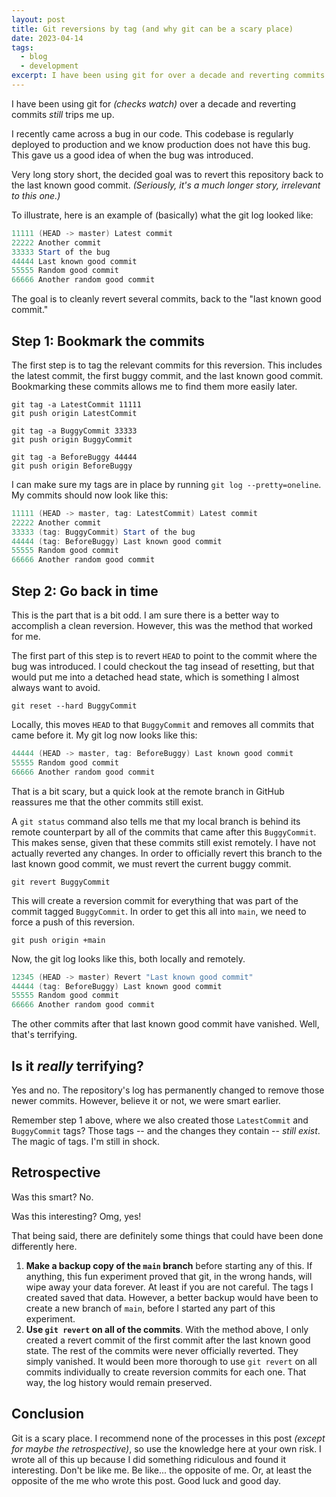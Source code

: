 ```yaml
---
layout: post
title: Git reversions by tag (and why git can be a scary place)
date: 2023-04-14
tags:
  - blog
  - development
excerpt: I have been using git for over a decade and reverting commits still trips me up.
---
```


I have been using git for _(checks watch)_ over a decade and reverting commits _still_ trips me up. 

I recently came across a bug in our code. This codebase is regularly deployed to production and we know production does not have this bug. This gave us a good idea of when the bug was introduced. 

Very long story short, the decided goal was to revert this repository back to the last known good commit. _(Seriously, it's a much longer story, irrelevant to this one.)_

To illustrate, here is an example of (basically) what the git log looked like:

```powershell
11111 (HEAD -> master) Latest commit
22222 Another commit
33333 Start of the bug
44444 Last known good commit
55555 Random good commit
66666 Another random good commit
```

The goal is to cleanly revert several commits, back to the "last known good commit."


## Step 1: Bookmark the commits

The first step is to tag the relevant commits for this reversion. This includes the latest commit, the first buggy commit, and the last known good commit. Bookmarking these commits allows me to find them more easily later.

```
git tag -a LatestCommit 11111
git push origin LatestCommit

git tag -a BuggyCommit 33333
git push origin BuggyCommit

git tag -a BeforeBuggy 44444
git push origin BeforeBuggy
```

I can make sure my tags are in place by running `git log --pretty=oneline`. My commits should now look like this:

```powershell
11111 (HEAD -> master, tag: LatestCommit) Latest commit
22222 Another commit
33333 (tag: BuggyCommit) Start of the bug
44444 (tag: BeforeBuggy) Last known good commit
55555 Random good commit
66666 Another random good commit
```


## Step 2: Go back in time

This is the part that is a bit odd. I am sure there is a better way to accomplish a clean reversion. However, this was the method that worked for me.

The first part of this step is to revert `HEAD` to point to the commit where the bug was introduced. I could checkout the tag insead of resetting, but that would put me into a detached head state, which is something I almost always want to avoid.

```
git reset --hard BuggyCommit
```

Locally, this moves `HEAD` to that `BuggyCommit` and removes all commits that came before it. My git log now looks like this:

```powershell
44444 (HEAD -> master, tag: BeforeBuggy) Last known good commit
55555 Random good commit
66666 Another random good commit
```

That is a bit scary, but a quick look at the remote branch in GitHub reassures me that the other commits still exist. 

A `git status` command also tells me that my local branch is behind its remote counterpart by all of the commits that came after this `BuggyCommit`. This makes sense, given that these commits still exist remotely. I have not actually reverted any changes. In order to officially revert this branch to the last known good commit, we must revert the current buggy commit.

```
git revert BuggyCommit
```

This will create a reversion commit for everything that was part of the commit tagged `BuggyCommit`. In order to get this all into `main`, we need to force a push of this reversion.

```
git push origin +main
```

Now, the git log looks like this, both locally and remotely.

```powershell
12345 (HEAD -> master) Revert "Last known good commit"
44444 (tag: BeforeBuggy) Last known good commit
55555 Random good commit
66666 Another random good commit
```

The other commits after that last known good commit have vanished. Well, that's terrifying.


## Is it _really_ terrifying?

Yes and no. The repository's log has permanently changed to remove those newer commits. However, believe it or not, we were smart earlier. 

Remember step 1 above, where we also created those `LatestCommit` and `BuggyCommit` tags? Those tags -- and the changes they contain -- _still exist_. The magic of tags. I'm still in shock.


## Retrospective

Was this smart? No. 

Was this interesting? Omg, yes!

That being said, there are definitely some things that could have been done differently here.

1. __Make a backup copy of the `main` branch__ before starting any of this. If anything, this fun experiment proved that git, in the wrong hands, will wipe away your data forever. At least if you are not careful. The tags I created saved that data. However, a better backup would have been to create a new branch of `main`, before I started any part of this experiment.
1. __Use `git revert` on all of the commits__. With the method above, I only created a revert commit of the first commit after the last known good state. The rest of the commits were never officially reverted. They simply vanished. It would been more thorough to use `git revert` on all commits individually to create reversion commits for each one. That way, the log history would remain preserved.


## Conclusion

Git is a scary place. I recommend none of the processes in this post _(except for maybe the retrospective)_, so use the knowledge here at your own risk. I wrote all of this up because I did something ridiculous and found it interesting. Don't be like me. Be like... the opposite of me. Or, at least the opposite of the me who wrote this post. Good luck and good day.

